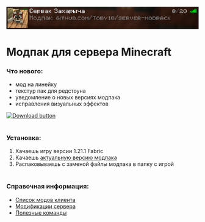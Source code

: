 <div align = center>

![](info/server_card.png)
</div>

# Модпак для сервера Minecraft

### Что нового:
- мод на линейку
- текстур пак для редстоуна
- уведомление о новых версиях модпака
- исправления визуальных эффектов

[![Download button]][Download link]
<br><br>

### Установка:
1. Качаешь игру версии 1.21.1 Fabric
2. Качаешь [актуальную версию модпака][Download link]
3. Распаковываешь с заменой файлы модпака в папку с игрой
<br><br>

### Справочная информация:
- [Список модов клиента](info/modlist.md)
- [Модификации сервера](info/server_modlist.md)
- [Полезные команды](info/server_commands.md)

<!---------------------------------[ Links ]---------------------------------->

[Download link]: https://github.com/Toby10/server-modpack/releases/download/v1.2/Server_Modpack_v1.2.zip
[Download button]: https://img.shields.io/badge/%D0%A1%D0%BA%D0%B0%D1%87%D0%B0%D1%82%D1%8C_%D0%BC%D0%BE%D0%B4%D0%BF%D0%B0%D0%BA-v1.2-gray?style=for-the-badge&labelColor=37a779
